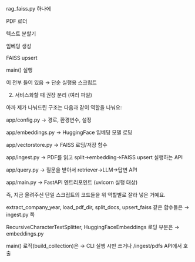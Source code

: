 rag_faiss.py 하나에

PDF 로더

텍스트 분할기

임베딩 생성

FAISS upsert

main() 실행

이 전부 들어 있음 → 단순 실행용 스크립트

2. 서비스화할 때 권장 분리 (여러 파일)

아까 제가 나눠드린 구조는 다음과 같이 역할을 나눠요:

app/config.py → 경로, 환경변수, 설정

app/embeddings.py → HuggingFace 임베딩 모델 로딩

app/vectorstore.py → FAISS 로딩/저장 함수

app/ingest.py → PDF를 읽고 split→embedding→FAISS upsert 실행하는 API

app/query.py → 질문을 받아서 retriever→LLM→답변 API

app/main.py → FastAPI 엔트리포인트 (uvicorn 실행 대상)

즉, 지금 올려주신 단일 스크립트의 코드들을 위 역할별로 잘라 넣은 거예요.

extract_company_year, load_pdf_dir, split_docs, upsert_faiss 같은 함수들은 → ingest.py 쪽

RecursiveCharacterTextSplitter, HuggingFaceEmbeddings 로딩 부분은 → embeddings.py

main() 로직(build_collection)은 → CLI 실행 시만 쓰거나 /ingest/pdfs API에서 호출